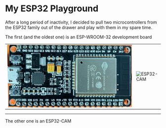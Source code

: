 # My ESP32 Playground

After a long period of inactivity, I decided to pull two microcontrollers from the ESP32 family out of the drawer and play with them in my spare time.

The first (and the oldest one) is an ESP-WROOM-32 development board

|                                         |                                   |
| --------------------------------------- | --------------------------------- |
| ![ESP-WROOM-32](./img/ESP-WROOM-32.png) | ![ESP32-CAM](./img/ESP32-CAM.png) |
<hr>

The other one is an ESP32-CAM

